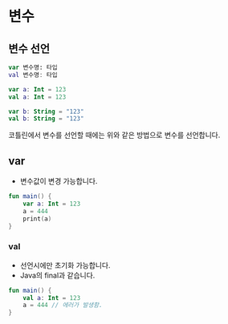 # 변수
## 변수 선언
```Kotlin
var 변수명: 타입
val 변수명: 타입

var a: Int = 123
val a: Int = 123

var b: String = "123"
val b: String = "123"
```
코틀린에서 변수를 선언할 때에는 위와 같은 방법으로 변수를 선언합니다.
## var
- 변수값이 변경 가능합니다.
```Kotlin
fun main() {  
    var a: Int = 123  
    a = 444  
    print(a)  
}
```
### val
- 선언시에만 초기화 가능합니다.
- Java의 final과 같습니다.
```Kotlin
fun main() {  
    val a: Int = 123  
    a = 444 // 에러가 발생함.  
}
```

